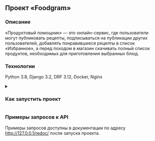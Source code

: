 ## Проект «Foodgram»

### Описание
«Продуктовый помощник» — это онлайн-сервис, где пользователи могут публиковать рецепты, подписываться на публикации других пользователей, добавлять понравившиеся рецепты в список «Избранное», а перед походом в магазин скачивать полный список продуктов, необходимых для приготовления выбранных блюд.

### Технологии
Python 3.8, Django 3.2, DRF 3.12, Docker, Nginx

<details>
<summary><h3>Как запустить проект</h3></summary>

- Клонировать репозиторий и перейти в директорию для развертывания:

```
git clone git@github.com:Sergey-python/foodgram-project-react.git
```

```
cd foodgram-project-react/infra/
```

- Переменные окружения, используемые в проекте(для этого создайте и заполните файл .env):

```
DB_ENGINE=django.db.backends.postgresql # указываем, что работаем с postgresql
DB_NAME=postgres # имя базы данных
POSTGRES_USER=postgres # логин для подключения к базе данных
POSTGRES_PASSWORD=postgres # пароль для подключения к БД (установите свой)
DB_HOST=db # название сервиса (контейнера)
DB_PORT=5432 # порт
```

- Чтобы развернуть проект выполните команду:

```
docker-compose up -d
```

- Затем следует сделать миграции и собрать статику.

```
docker-compose exec web python manage.py migrate
docker-compose exec web python manage.py collectstatic --no-input
```

- Остановка проекта осуществляется командой.

```
docker-compose stop
```

</details>

### Примеры запросов к API
Примеры запросов доступны в документации по адресу http://127.0.0.1/redoc/ после запуска проекта.
